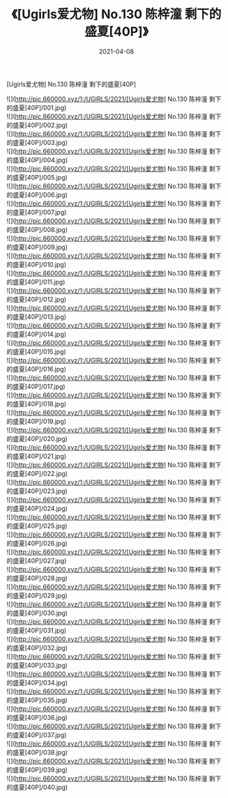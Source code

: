 ﻿---
layout: post
title:  《[Ugirls爱尤物] No.130 陈梓潼 剩下的盛夏[40P]》
date:   2021-04-08
img: http://pic.660000.xyz/1:/UGIRLS/2021/[Ugirls爱尤物] No.130 陈梓潼 剩下的盛夏[40P]/000.jpg
categories: [美女, 清纯, 唯美]
---

[Ugirls爱尤物] No.130 陈梓潼 剩下的盛夏[40P]

  ![](http://pic.660000.xyz/1:/UGIRLS/2021/[Ugirls爱尤物] No.130 陈梓潼 剩下的盛夏[40P]/001.jpg) <br> ![](http://pic.660000.xyz/1:/UGIRLS/2021/[Ugirls爱尤物] No.130 陈梓潼 剩下的盛夏[40P]/002.jpg) <br> ![](http://pic.660000.xyz/1:/UGIRLS/2021/[Ugirls爱尤物] No.130 陈梓潼 剩下的盛夏[40P]/003.jpg) <br> ![](http://pic.660000.xyz/1:/UGIRLS/2021/[Ugirls爱尤物] No.130 陈梓潼 剩下的盛夏[40P]/004.jpg) <br> ![](http://pic.660000.xyz/1:/UGIRLS/2021/[Ugirls爱尤物] No.130 陈梓潼 剩下的盛夏[40P]/005.jpg) <br> ![](http://pic.660000.xyz/1:/UGIRLS/2021/[Ugirls爱尤物] No.130 陈梓潼 剩下的盛夏[40P]/006.jpg) <br> ![](http://pic.660000.xyz/1:/UGIRLS/2021/[Ugirls爱尤物] No.130 陈梓潼 剩下的盛夏[40P]/007.jpg) <br> ![](http://pic.660000.xyz/1:/UGIRLS/2021/[Ugirls爱尤物] No.130 陈梓潼 剩下的盛夏[40P]/008.jpg) <br> ![](http://pic.660000.xyz/1:/UGIRLS/2021/[Ugirls爱尤物] No.130 陈梓潼 剩下的盛夏[40P]/009.jpg) <br> ![](http://pic.660000.xyz/1:/UGIRLS/2021/[Ugirls爱尤物] No.130 陈梓潼 剩下的盛夏[40P]/010.jpg) <br> ![](http://pic.660000.xyz/1:/UGIRLS/2021/[Ugirls爱尤物] No.130 陈梓潼 剩下的盛夏[40P]/011.jpg) <br> ![](http://pic.660000.xyz/1:/UGIRLS/2021/[Ugirls爱尤物] No.130 陈梓潼 剩下的盛夏[40P]/012.jpg) <br> ![](http://pic.660000.xyz/1:/UGIRLS/2021/[Ugirls爱尤物] No.130 陈梓潼 剩下的盛夏[40P]/013.jpg) <br> ![](http://pic.660000.xyz/1:/UGIRLS/2021/[Ugirls爱尤物] No.130 陈梓潼 剩下的盛夏[40P]/014.jpg) <br> ![](http://pic.660000.xyz/1:/UGIRLS/2021/[Ugirls爱尤物] No.130 陈梓潼 剩下的盛夏[40P]/015.jpg) <br> ![](http://pic.660000.xyz/1:/UGIRLS/2021/[Ugirls爱尤物] No.130 陈梓潼 剩下的盛夏[40P]/016.jpg) <br> ![](http://pic.660000.xyz/1:/UGIRLS/2021/[Ugirls爱尤物] No.130 陈梓潼 剩下的盛夏[40P]/017.jpg) <br> ![](http://pic.660000.xyz/1:/UGIRLS/2021/[Ugirls爱尤物] No.130 陈梓潼 剩下的盛夏[40P]/018.jpg) <br> ![](http://pic.660000.xyz/1:/UGIRLS/2021/[Ugirls爱尤物] No.130 陈梓潼 剩下的盛夏[40P]/019.jpg) <br> ![](http://pic.660000.xyz/1:/UGIRLS/2021/[Ugirls爱尤物] No.130 陈梓潼 剩下的盛夏[40P]/020.jpg) <br> ![](http://pic.660000.xyz/1:/UGIRLS/2021/[Ugirls爱尤物] No.130 陈梓潼 剩下的盛夏[40P]/021.jpg) <br> ![](http://pic.660000.xyz/1:/UGIRLS/2021/[Ugirls爱尤物] No.130 陈梓潼 剩下的盛夏[40P]/022.jpg) <br> ![](http://pic.660000.xyz/1:/UGIRLS/2021/[Ugirls爱尤物] No.130 陈梓潼 剩下的盛夏[40P]/023.jpg) <br> ![](http://pic.660000.xyz/1:/UGIRLS/2021/[Ugirls爱尤物] No.130 陈梓潼 剩下的盛夏[40P]/024.jpg) <br> ![](http://pic.660000.xyz/1:/UGIRLS/2021/[Ugirls爱尤物] No.130 陈梓潼 剩下的盛夏[40P]/025.jpg) <br> ![](http://pic.660000.xyz/1:/UGIRLS/2021/[Ugirls爱尤物] No.130 陈梓潼 剩下的盛夏[40P]/026.jpg) <br> ![](http://pic.660000.xyz/1:/UGIRLS/2021/[Ugirls爱尤物] No.130 陈梓潼 剩下的盛夏[40P]/027.jpg) <br> ![](http://pic.660000.xyz/1:/UGIRLS/2021/[Ugirls爱尤物] No.130 陈梓潼 剩下的盛夏[40P]/028.jpg) <br> ![](http://pic.660000.xyz/1:/UGIRLS/2021/[Ugirls爱尤物] No.130 陈梓潼 剩下的盛夏[40P]/029.jpg) <br> ![](http://pic.660000.xyz/1:/UGIRLS/2021/[Ugirls爱尤物] No.130 陈梓潼 剩下的盛夏[40P]/030.jpg) <br> ![](http://pic.660000.xyz/1:/UGIRLS/2021/[Ugirls爱尤物] No.130 陈梓潼 剩下的盛夏[40P]/031.jpg) <br> ![](http://pic.660000.xyz/1:/UGIRLS/2021/[Ugirls爱尤物] No.130 陈梓潼 剩下的盛夏[40P]/032.jpg) <br> ![](http://pic.660000.xyz/1:/UGIRLS/2021/[Ugirls爱尤物] No.130 陈梓潼 剩下的盛夏[40P]/033.jpg) <br> ![](http://pic.660000.xyz/1:/UGIRLS/2021/[Ugirls爱尤物] No.130 陈梓潼 剩下的盛夏[40P]/034.jpg) <br> ![](http://pic.660000.xyz/1:/UGIRLS/2021/[Ugirls爱尤物] No.130 陈梓潼 剩下的盛夏[40P]/035.jpg) <br> ![](http://pic.660000.xyz/1:/UGIRLS/2021/[Ugirls爱尤物] No.130 陈梓潼 剩下的盛夏[40P]/036.jpg) <br> ![](http://pic.660000.xyz/1:/UGIRLS/2021/[Ugirls爱尤物] No.130 陈梓潼 剩下的盛夏[40P]/037.jpg) <br> ![](http://pic.660000.xyz/1:/UGIRLS/2021/[Ugirls爱尤物] No.130 陈梓潼 剩下的盛夏[40P]/038.jpg) <br> ![](http://pic.660000.xyz/1:/UGIRLS/2021/[Ugirls爱尤物] No.130 陈梓潼 剩下的盛夏[40P]/039.jpg) <br> ![](http://pic.660000.xyz/1:/UGIRLS/2021/[Ugirls爱尤物] No.130 陈梓潼 剩下的盛夏[40P]/040.jpg) <br>